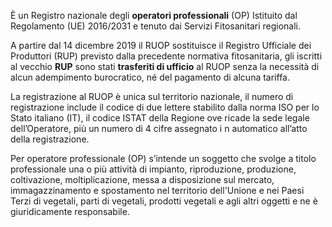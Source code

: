 È un Registro nazionale degli **operatori professionali** (OP) Istituito dal Regolamento (UE) 2016/2031 e tenuto dai Servizi Fitosanitari regionali.

A partire dal 14 dicembre 2019 il RUOP sostituisce il Registro Ufficiale dei Produttori (RUP) previsto dalla precedente normativa fitosanitaria, gli iscritti al vecchio **RUP** sono stati **trasferiti di ufficio** al RUOP senza la necessità di alcun adempimento burocratico, né del pagamento di alcuna tariffa.

La registrazione al RUOP è unica sul territorio nazionale, il numero di registrazione include il codice di due lettere stabilito dalla norma ISO per lo Stato italiano (IT), il codice ISTAT della Regione ove ricade la sede legale dell’Operatore, più un numero di 4 cifre assegnato i n automatico all’atto della registrazione.

Per operatore professionale (OP) s’intende un soggetto che svolge a titolo professionale una o più attività di impianto, riproduzione, produzione, coltivazione, moltiplicazione, messa a disposizione sul mercato, immagazzinamento e spostamento nel territorio dell'Unione e nei Paesi Terzi di vegetali, parti di vegetali, prodotti vegetali e agli altri oggetti e ne è giuridicamente responsabile.
